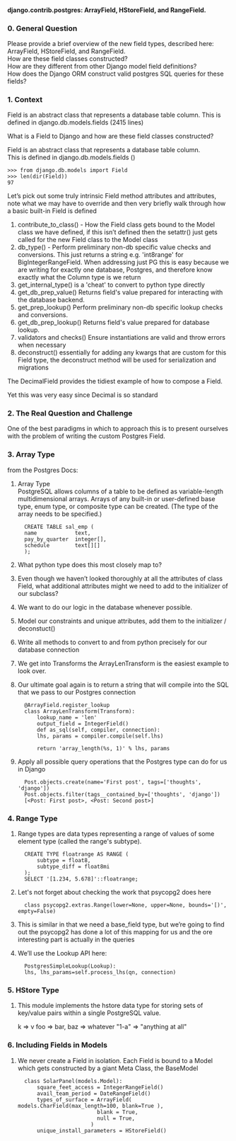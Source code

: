 #### django.contrib.postgres: ArrayField, HStoreField, and RangeField.    

### 0.  General Question     

Please provide a brief overview of the new field types, described here: ArrayField, HStoreField, and RangeField.     
How are these field classes constructed?     
How are they different from other Django model field definitions?     
How does the Django ORM construct valid postgres SQL queries for these fields?     

### 1.  Context    

Field is an abstract class that represents a database table column. This is defined in django.db.models.fields (2415 lines)     



What is a Field to Django and how are these field classes constructed?    

Field is an abstract class that represents a database table column.     
This is defined in django.db.models.fields ()    

    
    >>> from django.db.models import Field
    >>> len(dir(Field))
    97
    

Let’s pick out some truly intrinsic Field method attributes and attributes, note what we may have to override and then very briefly walk through how a basic built-in Field is defined    

1. contribute_to_class() - How the Field class gets bound to the Model class we have defined, if this isn’t defined then the setattr() just gets called for the new Field class to the Model class    
2. db_type() - Perform preliminary non-db specific value checks and conversions. This just returns a string e.g. 'int8range' for BigIntegerRangeField. When addressing just PG this is easy because we are writing for exactly one database, Postgres, and therefore know exactly what the Column type is  we return     
3. get_internal_type() is a 'cheat' to convert to python type directly    
4. get_db_prep_value()  Returns field's value prepared for interacting with the database backend.    
5. get_prep_lookup() Perform preliminary non-db specific lookup checks and conversions.    
6. get_db_prep_lookup() Returns field's value prepared for database lookup.    
7. validators and checks() Ensure instantiations are valid and throw errors when necessary    
8. deconstruct() essentially for adding any kwargs that are custom for this Field type, the deconstruct method will be used for serialization and migrations    

The DecimalField provides the tidiest example of how to compose a Field.     

Yet this was very easy since Decimal is so standard    

### 2.  The Real Question and Challenge    

   
One of the best paradigms in which to approach this is to present ourselves with the problem of writing the custom Postgres Field.    
 
### 3.  Array Type    

from the Postgres Docs:    

1. Array Type    
PostgreSQL allows columns of a table to be defined as variable-length multidimensional arrays. Arrays of any built-in or user-defined base type, enum type, or composite type can be created. (The type of the array needs to be specified.)     
 
    
         CREATE TABLE sal_emp (
         name            text,
         pay_by_quarter  integer[],
         schedule        text[][]
         );
 
2. What python type does this most closely map to?     
3. Even though we haven’t looked thoroughly at all the attributes of class Field, what additional attributes might we need to add to the initializer of our subclass?    

4. We want to do our logic in the database whenever possible.     
5. Model our constraints and unique attributes, add them to the initializer / deconstuct()     
6. Write all methods to convert to and from python precisely for our database connection    
7. We get into Transforms the ArrayLenTransform is the easiest example to look over.    
8. Our ultimate goal again is to return a string that will compile into the SQL that we pass to our Postgres connection    

         @ArrayField.register_lookup
         class ArrayLenTransform(Transform):
             lookup_name = 'len'
             output_field = IntegerField()
             def as_sql(self, compiler, connection):
             lhs, params = compiler.compile(self.lhs)

             return 'array_length(%s, 1)' % lhs, params

9. Apply all possible query operations that the Postgres type can do for us in Django    

         Post.objects.create(name='First post', tags=['thoughts', 'django'])
         Post.objects.filter(tags__contained_by=['thoughts', 'django'])
         [<Post: First post>, <Post: Second post>]

### 4.  Range Type

1. Range types are data types representing a range of values of some element type (called the range's subtype).    

         CREATE TYPE floatrange AS RANGE ( 
             subtype = float8, 
             subtype_diff = float8mi 
         ); 
         SELECT '[1.234, 5.678]'::floatrange;

2. Let's not forget about checking the work that psycopg2 does here    
    
         class psycopg2.extras.Range(lower=None, upper=None, bounds='[)', empty=False)


3. This is similar in that we need a base_field type, but we’re going to find out the psycopg2 has done a lot of this mapping for us and the ore interesting part is actually in the queries

4. We’ll use the Lookup API here:      

         PostgresSimpleLookup(Lookup):
         lhs, lhs_params=self.process_lhs(qn, connection)

### 5.  HStore Type

1. This module implements the hstore data type for storing sets of key/value pairs within a single PostgreSQL value.     

    k => v foo => bar, 
    baz => whatever 
    "1-a" => "anything at all"


### 6. Including Fields in Models

1. We never create a Field in isolation. Each Field is bound to a Model which gets constructed by a giant Meta Class, the BaseModel    


         class SolarPanel(models.Model):
             square_feet_access = IntegerRangeField()
             avail_team_period = DateRangeField()  
             types_of_surface = ArrayField( models.CharField(max_length=100, blank=True ),
                                blank = True,
                                null = True,
                              )
             unique_install_parameters = HStoreField()
